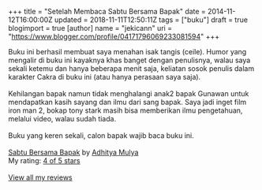 +++
title = "Setelah Membaca Sabtu Bersama Bapak"
date = 2014-11-12T16:00:00Z
updated = 2018-11-11T12:50:11Z
tags = ["buku"]
draft = true
blogimport = true 
[author]
	name = "jekicann"
	uri = "https://www.blogger.com/profile/04171796069233081594"
+++

Buku ini berhasil membuat saya menahan isak tangis (ceile). Humor yang mengalir di buku ini kayaknya khas banget dengan penulisnya, walau saya sekali ketemu dan hanya beberapa menit saja, keliatan sosok penulis dalam karakter Cakra di buku ini (atau hanya perasaan saya saja).<br /><br />Kehilangan bapak namun tidak menghalangi anak2 bapak Gunawan untuk mendapatkan kasih sayang dan ilmu dari sang bapak. Saya jadi inget film iron man 2, bokap tony stark masih bisa memberikan ilmu pengetahuan, melalui video, walau sudah tiada.<br /><br />Buku yang keren sekali, calon bapak wajib baca buku ini.<br /><br /><a href="https://www.goodreads.com/book/show/22544789-sabtu-bersama-bapak" style="float: left; padding-right: 20px;" target="_blank"><img alt="" border="0" src="https://d.gr-assets.com/books/1410909724m/22544789.jpg" /></a><a href="https://www.goodreads.com/book/show/22544789-sabtu-bersama-bapak" target="_blank">Sabtu Bersama Bapak</a> by <a href="https://www.goodreads.com/author/show/600299.Adhitya_Mulya" target="_blank">Adhitya Mulya</a><br />My rating: <a href="https://www.goodreads.com/review/show/1105795990" target="_blank">4 of 5 stars</a><br /><br /><a href="https://www.goodreads.com/review/list/6276652-jaka-santana" target="_blank">View all my reviews</a>
